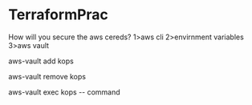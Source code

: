 # TerraformPrac



How will you secure the aws cereds?
1>aws cli
2>envirnment variables
3>aws vault

aws-vault add kops

aws-vault remove kops

aws-vault exec kops -- command

